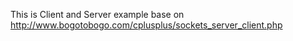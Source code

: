 This is Client and Server example base on http://www.bogotobogo.com/cplusplus/sockets_server_client.php


